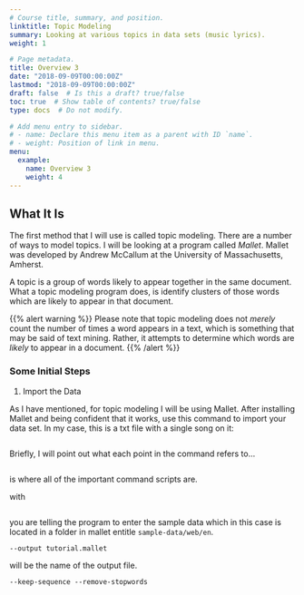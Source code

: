 ```yaml
---
# Course title, summary, and position.
linktitle: Topic Modeling
summary: Looking at various topics in data sets (music lyrics).
weight: 1

# Page metadata.
title: Overview 3
date: "2018-09-09T00:00:00Z"
lastmod: "2018-09-09T00:00:00Z"
draft: false  # Is this a draft? true/false
toc: true  # Show table of contents? true/false
type: docs  # Do not modify.

# Add menu entry to sidebar.
# - name: Declare this menu item as a parent with ID `name`.
# - weight: Position of link in menu.
menu:
  example:
    name: Overview 3
    weight: 4
---
```


## What It Is

The first method that I will use is called topic modeling. There are a number of ways to model topics. I will be looking at a program called *Mallet*. Mallet was developed by Andrew McCallum at the University of Massachusetts, Amherst.

A topic is a group of words likely to appear together in the same document. What a topic modeling program does, is identify clusters of those words which are likely to appear in that document.

{{% alert warning %}} Please note that
topic modeling does not *merely* count the
number of times a word appears in a text,
which is something that may be said of
text mining. Rather, it attempts to
determine which words are *likely* to
appear in a document. {{% /alert %}}

### Some Initial Steps

1. Import the Data

As I have mentioned, for topic modeling I will be using Mallet. After installing Mallet and being confident that it works, use this command to import your data set. In my case, this is a txt file with a single song on it:

```/bin/mallet import-dir --input sample-data/web/en --output tutorial.mallet --keep-sequence --remove-stopwords
```

Briefly, I will point out what each point in the command refers to... 

```/bin/mallet
```

is where all of the important command scripts are.

with 

```import-dir
```

you are telling the program to enter the sample data which in this case is located in a folder in mallet entitle `sample-data/web/en`. 

```
--output tutorial.mallet
```

will be the name of the output file. 

```
--keep-sequence --remove-stopwords
```


